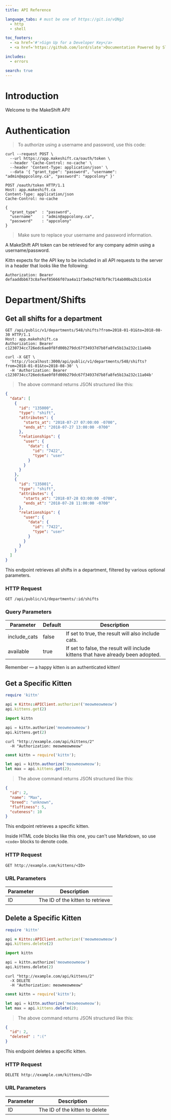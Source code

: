 ```yaml
---
title: API Reference

language_tabs: # must be one of https://git.io/vQNgJ
  - http
  - shell

toc_footers:
  - <a href='#'>Sign Up for a Developer Key</a>
  - <a href='https://github.com/lord/slate'>Documentation Powered by Slate</a>

includes:
  - errors

search: true
---
```


# Introduction

Welcome to the MakeShift API! 

# Authentication

> To authorize using a username and password, use this code:

```shell
curl --request POST \
  --url https://app.makeshift.ca/oauth/token \
  --header 'Cache-Control: no-cache' \
  --header 'Content-Type: application/json' \
  --data '{ "grant_type": "password", "username": "admin@appcolony.ca", "password": "appcolony" }'
```

```http
POST /oauth/token HTTP/1.1
Host: app.makeshift.ca
Content-Type: application/json
Cache-Control: no-cache

{
  "grant_type"  : "password",
  "username"    : "admin@appcolony.ca",
  "password"    : "appcolony"
}
```

> Make sure to replace your username and password information.

A MakeShift API token can be retrieved for any company admin using a username/password.

Kittn expects for the API key to be included in all API requests to the server in a header that looks like the following:

`Authorization: Bearer defaaddbb673c8afeef85666f07aa4a11f3e0a2f487bf9c714ab00ba2b11c614`

# Department/Shifts

## Get all shifts for a department

```http
GET /api/public/v1/departments/548/shifts?from=2018-01-01&to=2018-08-30 HTTP/1.1
Host: app.makehshift.ca
Authorization: Bearer c1230734cc726edc6ae0f8fd00b279dc67f34937d7b8fa8fe5b13a232c11a04b
```

```shell
curl -X GET \
  'http://localhost:3000/api/public/v1/departments/548/shifts?from=2018-01-01&to=2018-08-30' \
  -H 'Authorization: Bearer c1230734cc726edc6ae0f8fd00b279dc67f34937d7b8fa8fe5b13a232c11a04b'
```

> The above command returns JSON structured like this:

```json
{
  "data": [
    {
      "id": "135000",
      "type": "shift",
      "attributes": {
        "starts_at": "2018-07-27 07:00:00 -0700",
        "ends_at": "2018-07-27 13:00:00 -0700"
      },
      "relationships": {
        "user": {
          "data": {
            "id": "7422",
            "type": "user"
          }
        }
      }
    },
    {
      "id": "135001",
      "type": "shift",
      "attributes": {
        "starts_at": "2018-07-28 03:00:00 -0700",
        "ends_at": "2018-07-28 11:00:00 -0700"
      },
      "relationships": {
        "user": {
          "data": {
            "id": "7422",
            "type": "user"
          }
        }
      }
    }
  ]
}
```

This endpoint retrieves all shifts in a department, filtered by various optional parameters.

### HTTP Request

`GET /api/public/v1/departments/:id/shifts`

### Query Parameters

Parameter | Default | Description
--------- | ------- | -----------
include_cats | false | If set to true, the result will also include cats.
available | true | If set to false, the result will include kittens that have already been adopted.

<aside class="success">
Remember — a happy kitten is an authenticated kitten!
</aside>

## Get a Specific Kitten

```ruby
require 'kittn'

api = Kittn::APIClient.authorize!('meowmeowmeow')
api.kittens.get(2)
```

```python
import kittn

api = kittn.authorize('meowmeowmeow')
api.kittens.get(2)
```

```shell
curl "http://example.com/api/kittens/2"
  -H "Authorization: meowmeowmeow"
```

```javascript
const kittn = require('kittn');

let api = kittn.authorize('meowmeowmeow');
let max = api.kittens.get(2);
```

> The above command returns JSON structured like this:

```json
{
  "id": 2,
  "name": "Max",
  "breed": "unknown",
  "fluffiness": 5,
  "cuteness": 10
}
```

This endpoint retrieves a specific kitten.

<aside class="warning">Inside HTML code blocks like this one, you can't use Markdown, so use <code>&lt;code&gt;</code> blocks to denote code.</aside>

### HTTP Request

`GET http://example.com/kittens/<ID>`

### URL Parameters

Parameter | Description
--------- | -----------
ID | The ID of the kitten to retrieve

## Delete a Specific Kitten

```ruby
require 'kittn'

api = Kittn::APIClient.authorize!('meowmeowmeow')
api.kittens.delete(2)
```

```python
import kittn

api = kittn.authorize('meowmeowmeow')
api.kittens.delete(2)
```

```shell
curl "http://example.com/api/kittens/2"
  -X DELETE
  -H "Authorization: meowmeowmeow"
```

```javascript
const kittn = require('kittn');

let api = kittn.authorize('meowmeowmeow');
let max = api.kittens.delete(2);
```

> The above command returns JSON structured like this:

```json
{
  "id": 2,
  "deleted" : ":("
}
```

This endpoint deletes a specific kitten.

### HTTP Request

`DELETE http://example.com/kittens/<ID>`

### URL Parameters

Parameter | Description
--------- | -----------
ID | The ID of the kitten to delete

